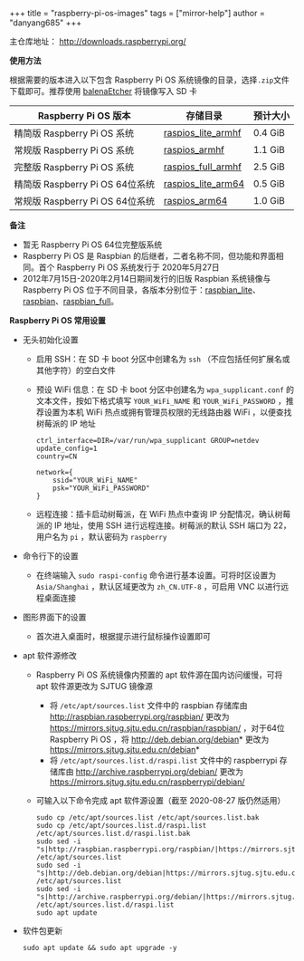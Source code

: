 +++
title = "raspberry-pi-os-images"
tags = ["mirror-help"]
author = "danyang685"
+++

主仓库地址： http://downloads.raspberrypi.org/

**使用方法**

根据需要的版本进入以下包含 Raspberry Pi OS 系统镜像的目录，选择`.zip`文件下载即可。推荐使用 [balenaEtcher](https://www.balena.io/etcher/) 将镜像写入 SD 卡

| Raspberry Pi OS 版本            | 存储目录                                                     | 预计大小 |
| ------------------------------- | ------------------------------------------------------------ | -------- |
| 精简版 Raspberry Pi OS 系统     | [raspios_lite_armhf](https://mirrors.sjtug.sjtu.edu.cn/raspberry-pi-os-images/raspios_lite_armhf/images/) | 0.4 GiB  |
| 常规版 Raspberry Pi OS 系统     | [raspios_armhf](https://mirrors.sjtug.sjtu.edu.cn/raspberry-pi-os-images/raspios_armhf/images/) | 1.1 GiB  |
| 完整版 Raspberry Pi OS 系统     | [raspios_full_armhf](https://mirrors.sjtug.sjtu.edu.cn/raspberry-pi-os-images/raspios_full_armhf/images/) | 2.5 GiB  |
| 精简版 Raspberry Pi OS 64位系统 | [raspios_lite_arm64](https://mirrors.sjtug.sjtu.edu.cn/raspberry-pi-os-images/raspios_lite_arm64/images/) | 0.5 GiB  |
| 常规版 Raspberry Pi OS 64位系统 | [raspios_arm64](https://mirrors.sjtug.sjtu.edu.cn/raspberry-pi-os-images/raspios_arm64/images/) | 1.0 GiB  |

**备注**

- 暂无 Raspberry Pi OS 64位完整版系统
- Raspberry Pi OS 是 Raspbian 的后继者，二者名称不同，但功能和界面相同。首个 Raspberry Pi OS 系统发行于 2020年5月27日
- 2012年7月15日-2020年2月14日期间发行的旧版 Raspbian 系统镜像与 Raspberry Pi OS 位于不同目录，各版本分别位于：[raspbian_lite](https://mirrors.sjtug.sjtu.edu.cn/raspberry-pi-os-images/raspbian_lite/images/)、[raspbian](https://mirrors.sjtug.sjtu.edu.cn/raspberry-pi-os-images/raspbian/images/)、[raspbian_full](https://mirrors.sjtug.sjtu.edu.cn/raspberry-pi-os-images/raspbian_full/images/)。

**Raspberry Pi OS 常用设置**

- 无头初始化设置
  - 启用 SSH：在 SD 卡 boot 分区中创建名为 `ssh` （不应包括任何扩展名或其他字符）的空白文件

  - 预设 WiFi 信息：在 SD 卡 boot 分区中创建名为 `wpa_supplicant.conf` 的文本文件，按如下格式填写 `YOUR_WiFi_NAME` 和 `YOUR_WiFi_PASSWORD` ，推荐设置为本机 WiFi 热点或拥有管理员权限的无线路由器 WiFi ，以便查找树莓派的 IP 地址

    ```
    ctrl_interface=DIR=/var/run/wpa_supplicant GROUP=netdev
    update_config=1
    country=CN
    
    network={
    	ssid="YOUR_WiFi_NAME"
    	psk="YOUR_WiFi_PASSWORD"
    }
    ```

  - 远程连接：插卡启动树莓派，在 WiFi 热点中查询 IP 分配情况，确认树莓派的 IP 地址，使用 SSH 进行远程连接。树莓派的默认 SSH 端口为 22，用户名为 `pi` ，默认密码为 `raspberry` 

- 命令行下的设置

  - 在终端输入 `sudo raspi-config` 命令进行基本设置。可将时区设置为 `Asia/Shanghai` ，默认区域更改为 `zh_CN.UTF-8` ，可启用 VNC 以进行远程桌面连接

- 图形界面下的设置

  - 首次进入桌面时，根据提示进行鼠标操作设置即可

- apt 软件源修改

  - Raspberry Pi OS 系统镜像内预置的 apt 软件源在国内访问缓慢，可将 apt 软件源更改为 SJTUG 镜像源

    - 将 `/etc/apt/sources.list` 文件中的 raspbian 存储库由 http://raspbian.raspberrypi.org/raspbian/ 更改为 https://mirrors.sjtug.sjtu.edu.cn/raspbian/raspbian/ ，对于64位 Raspberry Pi OS ，将 http://deb.debian.org/debian* 更改为 https://mirrors.sjtug.sjtu.edu.cn/debian*
    - 将 `/etc/apt/sources.list.d/raspi.list` 文件中的 raspberrypi 存储库由 http://archive.raspberrypi.org/debian/ 更改为 https://mirrors.sjtug.sjtu.edu.cn/raspberrypi/debian/

  - 可输入以下命令完成 apt 软件源设置（截至 2020-08-27 版仍然适用）

    ```shell
    sudo cp /etc/apt/sources.list /etc/apt/sources.list.bak
    sudo cp /etc/apt/sources.list.d/raspi.list /etc/apt/sources.list.d/raspi.list.bak
    sudo sed -i "s|http://raspbian.raspberrypi.org/raspbian/|https://mirrors.sjtug.sjtu.edu.cn/raspbian/raspbian/|g" /etc/apt/sources.list
    sudo sed -i "s|http://deb.debian.org/debian|https://mirrors.sjtug.sjtu.edu.cn/debian|g" /etc/apt/sources.list
    sudo sed -i "s|http://archive.raspberrypi.org/debian/|https://mirrors.sjtug.sjtu.edu.cn/raspberrypi/debian/|g" /etc/apt/sources.list.d/raspi.list
    sudo apt update
    ```

- 软件包更新

  ```shell
  sudo apt update && sudo apt upgrade -y
  ```
  
